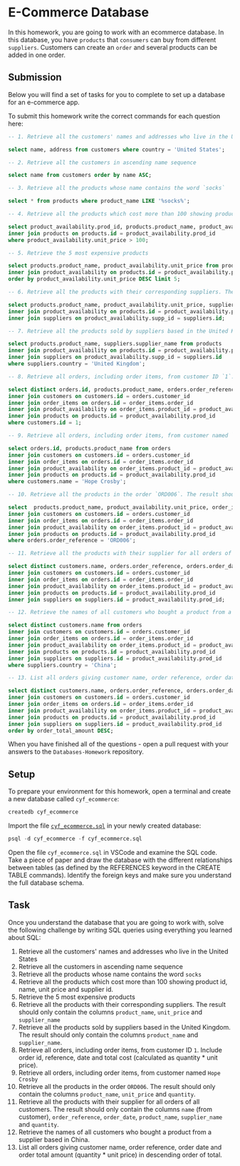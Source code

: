 # E-Commerce Database

In this homework, you are going to work with an ecommerce database. In this database, you have `products` that `consumers` can buy from different `suppliers`. Customers can create an `order` and several products can be added in one order.

## Submission

Below you will find a set of tasks for you to complete to set up a database for an e-commerce app.

To submit this homework write the correct commands for each question here:

```sql
-- 1. Retrieve all the customers' names and addresses who live in the United States

select name, address from customers where country = 'United States';

-- 2. Retrieve all the customers in ascending name sequence

select name from customers order by name ASC;

-- 3. Retrieve all the products whose name contains the word `socks`

select * from products where product_name LIKE '%socks%';

-- 4. Retrieve all the products which cost more than 100 showing product id, name, unit price and supplier id.

select product_availability.prod_id, products.product_name, product_availability.unit_price, product_availability.supp_id from product_availability
inner join products on products.id = product_availability.prod_id
where product_availability.unit_price > 100;

-- 5. Retrieve the 5 most expensive products

select products.product_name, product_availability.unit_price from products
inner join product_availability on products.id = product_availability.prod_id
order by product_availability.unit_price DESC limit 5;

-- 6. Retrieve all the products with their corresponding suppliers. The result should only contain the columns `product_name`, `unit_price` and `supplier_name`

select products.product_name, product_availability.unit_price, suppliers.supplier_name from products
inner join product_availability on products.id = product_availability.prod_id
inner join suppliers on product_availability.supp_id = suppliers.id;

-- 7. Retrieve all the products sold by suppliers based in the United Kingdom. The result should only contain the columns `product_name` and `supplier_name`.

select products.product_name, suppliers.supplier_name from products
inner join product_availability on products.id = product_availability.prod_id
inner join suppliers on product_availability.supp_id = suppliers.id
where suppliers.country = 'United Kingdom';

-- 8. Retrieve all orders, including order items, from customer ID `1`. Include order id, reference, date and total cost (calculated as quantity * unit price).

select distinct orders.id, products.product_name, orders.order_reference, orders.order_date, product_availability.unit_price * order_items.quantity as total_cost from orders
inner join customers on customers.id = orders.customer_id
inner join order_items on orders.id = order_items.order_id
inner join product_availability on order_items.product_id = product_availability.prod_id
inner join products on products.id = product_availability.prod_id
where customers.id = 1;

-- 9. Retrieve all orders, including order items, from customer named `Hope Crosby`

select orders.id, products.product_name from orders
inner join customers on customers.id = orders.customer_id
inner join order_items on orders.id = order_items.order_id
inner join product_availability on order_items.product_id = product_availability.prod_id
inner join products on products.id = product_availability.prod_id
where customers.name = 'Hope Crosby';

-- 10. Retrieve all the products in the order `ORD006`. The result should only contain the columns `product_name`, `unit_price` and `quantity`.

select  products.product_name, product_availability.unit_price, order_items.quantity from orders
inner join customers on customers.id = orders.customer_id
inner join order_items on orders.id = order_items.order_id
inner join product_availability on order_items.product_id = product_availability.prod_id
inner join products on products.id = product_availability.prod_id
where orders.order_reference = 'ORD006';

-- 11. Retrieve all the products with their supplier for all orders of all customers. The result should only contain the columns `name` (from customer), `order_reference`, `order_date`, `product_name`, `supplier_name` and `quantity`.

select distinct customers.name, orders.order_reference, orders.order_date, products.product_name, suppliers.supplier_name, order_items.quantity from orders
inner join customers on customers.id = orders.customer_id
inner join order_items on orders.id = order_items.order_id
inner join product_availability on order_items.product_id = product_availability.prod_id
inner join products on products.id = product_availability.prod_id
inner join suppliers on suppliers.id = product_availability.prod_id;

-- 12. Retrieve the names of all customers who bought a product from a supplier based in China.

select distinct customers.name from orders
inner join customers on customers.id = orders.customer_id
inner join order_items on orders.id = order_items.order_id
inner join product_availability on order_items.product_id = product_availability.prod_id
inner join products on products.id = product_availability.prod_id
inner join suppliers on suppliers.id = product_availability.prod_id
where suppliers.country = 'China';

-- 13. List all orders giving customer name, order reference, order date and order total amount (quantity * unit price) in descending order of total.

select distinct customers.name, orders.order_reference, orders.order_date, order_items.quantity * product_availability.unit_price as order_total_amount from orders
inner join customers on customers.id = orders.customer_id
inner join order_items on orders.id = order_items.order_id
inner join product_availability on order_items.product_id = product_availability.prod_id
inner join products on products.id = product_availability.prod_id
inner join suppliers on suppliers.id = product_availability.prod_id
order by order_total_amount DESC;

```

When you have finished all of the questions - open a pull request with your answers to the `Databases-Homework` repository.

## Setup

To prepare your environment for this homework, open a terminal and create a new database called `cyf_ecommerce`:

```sql
createdb cyf_ecommerce
```

Import the file [`cyf_ecommerce.sql`](./cyf_ecommerce.sql) in your newly created database:

```sql
psql -d cyf_ecommerce -f cyf_ecommerce.sql
```

Open the file `cyf_ecommerce.sql` in VSCode and examine the SQL code. Take a piece of paper and draw the database with the different relationships between tables (as defined by the REFERENCES keyword in the CREATE TABLE commands). Identify the foreign keys and make sure you understand the full database schema.

## Task

Once you understand the database that you are going to work with, solve the following challenge by writing SQL queries using everything you learned about SQL:

1. Retrieve all the customers' names and addresses who live in the United States
2. Retrieve all the customers in ascending name sequence
3. Retrieve all the products whose name contains the word `socks`
4. Retrieve all the products which cost more than 100 showing product id, name, unit price and supplier id.
5. Retrieve the 5 most expensive products
6. Retrieve all the products with their corresponding suppliers. The result should only contain the columns `product_name`, `unit_price` and `supplier_name`
7. Retrieve all the products sold by suppliers based in the United Kingdom. The result should only contain the columns `product_name` and `supplier_name`.
8. Retrieve all orders, including order items, from customer ID `1`. Include order id, reference, date and total cost (calculated as quantity \* unit price).
9. Retrieve all orders, including order items, from customer named `Hope Crosby`
10. Retrieve all the products in the order `ORD006`. The result should only contain the columns `product_name`, `unit_price` and `quantity`.
11. Retrieve all the products with their supplier for all orders of all customers. The result should only contain the columns `name` (from customer), `order_reference`, `order_date`, `product_name`, `supplier_name` and `quantity`.
12. Retrieve the names of all customers who bought a product from a supplier based in China.
13. List all orders giving customer name, order reference, order date and order total amount (quantity \* unit price) in descending order of total.
